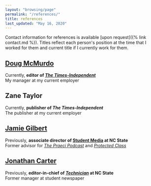 ```yaml
---
layout: "browsing/page"
permalink: "/references/"
title: references
last_updated: "May 16, 2020"
---
```

Contact information for references is available [upon request]({% link contact.md %}). Titles reflect each person's position at the time that I worked for them and current title if I currently work for them.

## [Doug McMurdo](https://moabtimes.com/author/doug-mcmurdo/)
Currently, **editor of _[The Times-Independent]_**  
My manager at my current employer

## Zane Taylor
Currently, **publisher of _The Times-Independent_**  
The publisher at my current employer

## [Jamie Gilbert](https://www.linkedin.com/in/jamielynngilbert/)  
Previously, **associate director of [Student Media] at NC State**  
Former advisor for _[The Praeci Podcast]_ and _[Protected Class]_

## [Jonathan Carter](https://www.linkedin.com/in/jonathan-carter-b67430146/)  
Previously, **editor-in-chief of _[Technician]_ at NC State**  
Former manager at student newspaper

[The Times-Independent]: https://moabtimes.com
[Technician]: http://www.technicianonline.com
[The Praeci Podcast]: https://praeci.com/podcast/
[Protected Class]: https://praeci.com/protected-class/
[Student Media]: https://studentmedia.dasa.ncsu.edu
